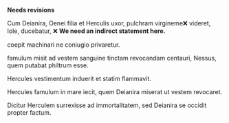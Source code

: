 **Needs revisions**


Cum Deianira, Oenei filia et Herculis uxor, pulchram virgineme❌ videret, Iole, ducebatur, ❌ **We need an indirect statement here.**

coepit machinari ne coniugio privaretur. 
 
 famulum misit ad vestem sanguine tinctam revocandam centauri, Nessus, quem putabat philtrum esse. 
 
 Hercules vestimentum induerit et statim flammavit.
 
 Hercules famulum in mare iecit, quem Deianira miserat ut vestem revocaret.
 
 Dicitur Herculem surrexisse ad immortalitatem, sed Deianira se occidit propter factum. 
